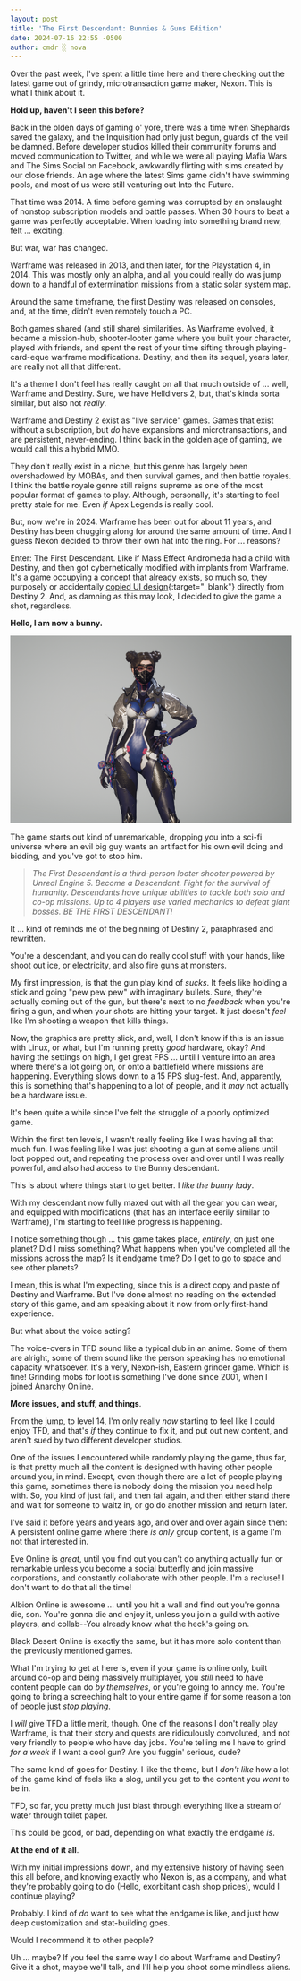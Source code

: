 ```yaml
---
layout: post
title: 'The First Descendant: Bunnies & Guns Edition'
date: 2024-07-16 22:55 -0500
author: cmdr ░ nova
---
```



Over the past week, I've spent a little time here and there checking out the latest game out of grindy, microtransaction game maker, Nexon. This is what I think about it.

**Hold up, haven't I seen this before?**

Back in the olden days of gaming o' yore, there was a time when Shephards saved the galaxy, and the Inquisition had only just begun, guards of the veil be damned. Before developer studios killed their community forums and moved communication to Twitter, and while we were all playing Mafia Wars and The Sims Social on Facebook, awkwardly flirting with sims created by our close friends. An age where the latest Sims game didn't have swimming pools, and most of us were still venturing out Into the Future.

That time was 2014. A time before gaming was corrupted by an onslaught of nonstop subscription models and battle passes. When 30 hours to beat a game was perfectly acceptable. When loading into something brand new, felt ... exciting.

But war, war has changed.

Warframe was released in 2013, and then later, for the Playstation 4, in 2014. This was mostly only an alpha, and all you could really do was jump down to a handful of extermination missions from a static solar system map.

Around the same timeframe, the first Destiny was released on consoles, and, at the time, didn't even remotely touch a PC.

Both games shared (and still share) similarities. As Warframe evolved, it became a mission-hub, shooter-looter game where you built your character, played with friends, and spent the rest of your time sifting through playing-card-eque warframe modifications. Destiny, and then its sequel, years later, are really not all that different.

It's a theme I don't feel has really caught on all that much outside of ... well, Warframe and Destiny. Sure, we have Helldivers 2, but, that's kinda sorta similar, but also not *really*.

Warframe and Destiny 2 exist as "live service" games. Games that exist without a subscription, but *do* have expansions and microtransactions, and are persistent, never-ending. I think back in the golden age of gaming, we would call this a hybrid MMO.

They don't really exist in a niche, but this genre has largely been overshadowed by MOBAs, and then survival games, and then battle royales. I think the battle royale genre still reigns supreme as one of the most popular format of games to play. Although, personally, it's starting to feel pretty stale for me. Even *if* Apex Legends is really cool.

But, now we're in 2024. Warframe has been out for about 11 years, and Destiny has been chugging along for around the same amount of time. And I guess Nexon decided to throw their own hat into the ring. For ... reasons?

Enter: The First Descendant. Like if Mass Effect Andromeda had a child with Destiny, and then got cybernetically modified with implants from Warframe. It's a game occupying a concept that already exists, so much so, they purposely or accidentally [copied UI design](https://www.pcgamesn.com/the-first-descendant/nexon-statement-destiny-2){:target="_blank"} directly from Destiny 2. And, as damning as this may look, I decided to give the game a shot, regardless.

**Hello, I am now a bunny.**

![Screenshot from The First Descendant, depicting a woman with top buns in her hair wearing what resembles the blue and white plug suit from Neon Genesis Evangelion, of the character Rei.](/img/posts/first_des/bunny.png)

The game starts out kind of unremarkable, dropping you into a sci-fi universe where an evil big guy wants an artifact for his own evil doing and bidding, and you've got to stop him.

>*The First Descendant is a third-person looter shooter powered by Unreal Engine 5. Become a Descendant. Fight for the survival of humanity. Descendants have unique abilities to tackle both solo and co-op missions. Up to 4 players use varied mechanics to defeat giant bosses. BE THE FIRST DESCENDANT!*

It ... kind of reminds me of the beginning of Destiny 2, paraphrased and rewritten.

You're a descendant, and you can do really cool stuff with your hands, like shoot out ice, or electricity, and also fire guns at monsters.

My first impression, is that the gun play kind of *sucks*. It feels like holding a stick and going "pew pew pew" with imaginary bullets. Sure, they're actually coming out of the gun, but there's next to no *feedback* when you're firing a gun, and when your shots are hitting your target. It just doesn't *feel* like I'm shooting a weapon that kills things.

Now, the graphics are pretty slick, and, well, I don't know if this is an issue with Linux, or what, but I'm running pretty *good* hardware, okay? And having the settings on high, I get great FPS ... until I venture into an area where there's a lot going on, or onto a battlefield where missions are happening. Everything slows down to a 15 FPS slug-fest. And, apparently, this is something that's happening to a lot of people, and it *may* not actually be a hardware issue.

It's been quite a while since I've felt the struggle of a poorly optimized game.

Within the first ten levels, I wasn't really feeling like I was having all that much fun. I was feeling like I was just shooting a gun at some aliens until loot popped out, and repeating the process over and over until I was really powerful, and also had access to the Bunny descendant.

This is about where things start to get better. I *like the bunny lady*.

With my descendant now fully maxed out with all the gear you can wear, and equipped with modifications (that has an interface eerily similar to Warframe), I'm starting to feel like progress is happening.

I notice something though ... this game takes place, *entirely*, on just one planet? Did I miss something? What happens when you've completed all the missions across the map? Is it endgame time? Do I get to go to space and see other planets?

I mean, this is what I'm expecting, since this is a direct copy and paste of Destiny and Warframe. But I've done almost no reading on the extended story of this game, and am speaking about it now from only first-hand experience.

But what about the voice acting?

The voice-overs in TFD sound like a typical dub in an anime. Some of them are alright, some of them sound like the person speaking has no emotional capacity whatsoever. It's a very, Nexon-ish, Eastern grinder game. Which is fine! Grinding mobs for loot is something I've done since 2001, when I joined Anarchy Online.

**More issues, and stuff, and things**.

From the jump, to level 14, I'm only really *now* starting to feel like I could enjoy TFD, and that's *if* they continue to fix it, and put out new content, and aren't sued by two different developer studios.

One of the issues I encountered while randomly playing the game, thus far, is that pretty much all the content is designed with having other people around you, in mind. Except, even though there are a lot of people playing this game, sometimes there is nobody doing the mission you need help with. So, you kind of just fail, and then fail again, and then either stand there and wait for someone to waltz in, or go do another mission and return later.

I've said it before years and years ago, and over and over again since then: A persistent online game where there *is only* group content, is a game I'm not that interested in.

Eve Online is *great*, until you find out you can't do anything actually fun or remarkable unless you become a social butterfly and join massive corporations, and constantly collaborate with other people. I'm a recluse! I don't want to do that all the time!

Albion Online is awesome ... until you hit a wall and find out you're gonna die, son. You're gonna die and enjoy it, unless you join a guild with active players, and collab--You already know what the heck's going on.

Black Desert Online is exactly the same, but it has more solo content than the previously mentioned games.

What I'm trying to get at here is, even if your game is online only, built around co-op and being massively multiplayer, you *still* need to have content people can do *by themselves*, or you're going to annoy me. You're going to bring a screeching halt to your entire game if for some reason a ton of people just *stop playing*.

I *will* give TFD a little merit, though. One of the reasons I don't really play Warframe, is that their story and quests are ridiculously convoluted, and not very friendly to people who have day jobs. You're telling me I have to grind *for a week* if I want a cool gun? Are you fuggin' serious, dude?

The same kind of goes for Destiny. I like the theme, but I *don't like* how a lot of the game kind of feels like a slog, until you get to the content you *want* to be in.

TFD, so far, you pretty much just blast through everything like a stream of water through toilet paper.

This could be good, or bad, depending on what exactly the endgame *is*.

**At the end of it all**.

With my initial impressions down, and my extensive history of having seen this all before, and knowing exactly who Nexon is, as a company, and what they're probably going to do (Hello, exorbitant cash shop prices), would I continue playing?

Probably. I kind of *do* want to see what the endgame is like, and just how deep customization and stat-building goes.

Would I recommend it to other people?

Uh ... maybe? If you feel the same way I do about Warframe and Destiny? Give it a shot, maybe we'll talk, and I'll help you shoot some mindless aliens.

